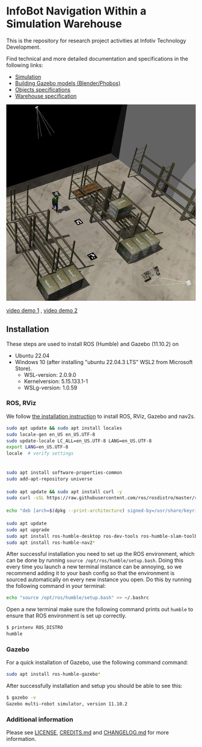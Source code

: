# InfoBot Navigation Within a Simulation Warehouse


This is the repository for research project activities at Infotiv Technology Development.

Find technical and more detailed documentation and specifications in the following links:

- [Simulation](simulation/README.md)
- [Building Gazebo models (Blender/Phobos)](simulation/raw_models/README.md)
- [Objects specifications](simulation/raw_models/objects/README.md)
- [Warehouse specification](simulation/raw_models/warehouse/README.md)

![Warehouse in Gazebo and ROS](resources/warehouse.png)

[video demo 1](resources/demo1.mp4)
,
[video demo 2](resources/demo2.mp4)
## Installation

These steps are used to install ROS (Humble) and Gazebo (11.10.2) on
  - Ubuntu 22.04
  - Windows 10 (after installing "ubuntu 22.04.3 LTS" WSL2 from Microsoft Store).
    - WSL-version: 2.0.9.0
    - Kernelversion: 5.15.133.1-1
    - WSLg-version: 1.0.59

### ROS, RViz

We follow [the installation instruction](https://docs.ros.org/en/humble/Installation/Ubuntu-Install-Debians.html) to install ROS, RViz, Gazebo and nav2s.

```bash
sudo apt update && sudo apt install locales
sudo locale-gen en_US en_US.UTF-8
sudo update-locale LC_ALL=en_US.UTF-8 LANG=en_US.UTF-8
export LANG=en_US.UTF-8
locale  # verify settings


sudo apt install software-properties-common
sudo add-apt-repository universe

sudo apt update && sudo apt install curl -y
sudo curl -sSL https://raw.githubusercontent.com/ros/rosdistro/master/ros.key -o /usr/share/keyrings/ros-archive-keyring.gpg

echo "deb [arch=$(dpkg --print-architecture) signed-by=/usr/share/keyrings/ros-archive-keyring.gpg] http://packages.ros.org/ros2/ubuntu $(. /etc/os-release && echo $UBUNTU_CODENAME) main" | sudo tee /etc/apt/sources.list.d/ros2.list > /dev/null

sudo apt update
sudo apt upgrade
sudo apt install ros-humble-desktop ros-dev-tools ros-humble-slam-toolbox ros-humble-twist-mux
sudo apt install ros-humble-nav2*
```

After successful installation you need to set up the ROS environment, which can be done by running `source /opt/ros/humble/setup.bash`. Doing this every time you launch a new terminal instance can be annoying, so we recommend adding it to your bash config so that the environment is sourced automatically on every new instance you open. Do this by running the following command in your terminal:

```bash
echo "source /opt/ros/humble/setup.bash" >> ~/.bashrc
```

Open a *new* terminal make sure the following command prints out `humble` to ensure that ROS environment is set up correctly.

```bash
$ printenv ROS_DISTRO
humble
```

### Gazebo

For a quick installation of Gazebo, use the following command command:

```bash
sudo apt install ros-humble-gazebo*
```

After successfully installation and setup you should be able to see this:

```bash
$ gazebo -v
Gazebo multi-robot simulator, version 11.10.2
```

### Additional information

Please see [LICENSE](LINCESE),  [CREDITS.md](CREDITS.md) and [CHANGELOG.md](CHANGELOG.md) for more information.